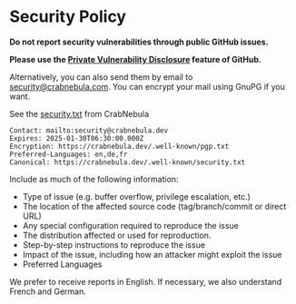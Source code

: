 # Security Policy

**Do not report security vulnerabilities through public GitHub issues.**

**Please use the [Private Vulnerability Disclosure](https://docs.github.com/en/code-security/security-advisories/guidance-on-reporting-and-writing-information-about-vulnerabilities/privately-reporting-a-security-vulnerability#privately-reporting-a-security-vulnerability) feature of GitHub.**

Alternatively, you can also send them by email to security@crabnebula.com.
You can encrypt your mail using GnuPG if you want. 

See the [security.txt](https://crabnebula.dev/.well-known/security.txt) from CrabNebula

```
Contact: mailto:security@crabnebula.dev
Expires: 2025-01-30T06:30:00.000Z
Encryption: https://crabnebula.dev/.well-known/pgp.txt
Preferred-Languages: en,de,fr
Canonical: https://crabnebula.dev/.well-known/security.txt
```

Include as much of the following information:

- Type of issue (e.g. buffer overflow, privilege escalation, etc.)
- The location of the affected source code (tag/branch/commit or direct URL)
- Any special configuration required to reproduce the issue
- The distribution affected or used for reproduction.
- Step-by-step instructions to reproduce the issue
- Impact of the issue, including how an attacker might exploit the issue
- Preferred Languages

We prefer to receive reports in English. If necessary, we also understand French and German.
